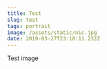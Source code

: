 ```yaml
---
title: Test
slug: test
tags: portrait
image: /assets/static/nic.jpg
date: 2019-03-27T23:18:11.232Z
---
```

Test image
